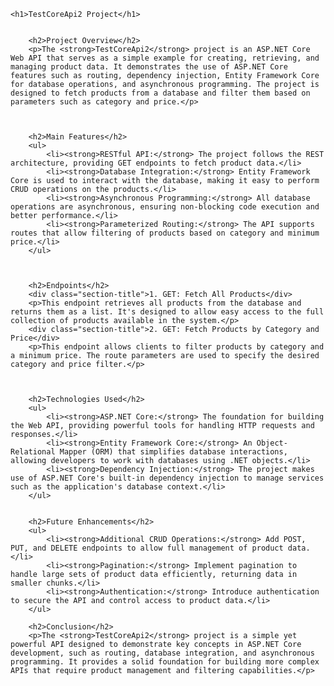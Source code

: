 
    <h1>TestCoreApi2 Project</h1>
    
    
        <h2>Project Overview</h2>
        <p>The <strong>TestCoreApi2</strong> project is an ASP.NET Core Web API that serves as a simple example for creating, retrieving, and managing product data. It demonstrates the use of ASP.NET Core features such as routing, dependency injection, Entity Framework Core for database operations, and asynchronous programming. The project is designed to fetch products from a database and filter them based on parameters such as category and price.</p>
    

  
        <h2>Main Features</h2>
        <ul>
            <li><strong>RESTful API:</strong> The project follows the REST architecture, providing GET endpoints to fetch product data.</li>
            <li><strong>Database Integration:</strong> Entity Framework Core is used to interact with the database, making it easy to perform CRUD operations on the products.</li>
            <li><strong>Asynchronous Programming:</strong> All database operations are asynchronous, ensuring non-blocking code execution and better performance.</li>
            <li><strong>Parameterized Routing:</strong> The API supports routes that allow filtering of products based on category and minimum price.</li>
        </ul>
   

   
        <h2>Endpoints</h2>
        <div class="section-title">1. GET: Fetch All Products</div>
        <p>This endpoint retrieves all products from the database and returns them as a list. It's designed to allow easy access to the full collection of products available in the system.</p>
        <div class="section-title">2. GET: Fetch Products by Category and Price</div>
        <p>This endpoint allows clients to filter products by category and a minimum price. The route parameters are used to specify the desired category and price filter.</p>
  

   
        <h2>Technologies Used</h2>
        <ul>
            <li><strong>ASP.NET Core:</strong> The foundation for building the Web API, providing powerful tools for handling HTTP requests and responses.</li>
            <li><strong>Entity Framework Core:</strong> An Object-Relational Mapper (ORM) that simplifies database interactions, allowing developers to work with databases using .NET objects.</li>
            <li><strong>Dependency Injection:</strong> The project makes use of ASP.NET Core's built-in dependency injection to manage services such as the application's database context.</li>
        </ul>
   

        <h2>Future Enhancements</h2>
        <ul>
            <li><strong>Additional CRUD Operations:</strong> Add POST, PUT, and DELETE endpoints to allow full management of product data.</li>
            <li><strong>Pagination:</strong> Implement pagination to handle large sets of product data efficiently, returning data in smaller chunks.</li>
            <li><strong>Authentication:</strong> Introduce authentication to secure the API and control access to product data.</li>
        </ul>

        <h2>Conclusion</h2>
        <p>The <strong>TestCoreApi2</strong> project is a simple yet powerful API designed to demonstrate key concepts in ASP.NET Core development, such as routing, database integration, and asynchronous programming. It provides a solid foundation for building more complex APIs that require product management and filtering capabilities.</p>
